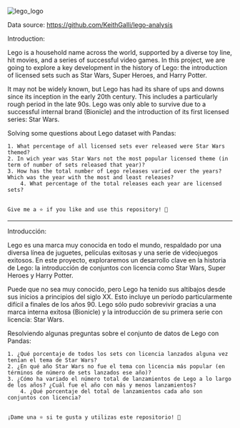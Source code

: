 ![lego_logo](https://github.com/DataCiriano/Data-Analysis-Python/assets/147123439/8a3e8117-cbcf-4dc3-82c5-29aa61771737)


Data source: https://github.com/KeithGalli/lego-analysis



Introduction:

Lego is a household name across the world, supported by a diverse toy line, hit movies, and a series of successful video games. In this project, 
we are going to explore a key development in the history of Lego: the introduction of licensed sets such as Star Wars, Super Heroes, and Harry Potter.

It may not be widely known, but Lego has had its share of ups and downs since its inception in the early 20th century. This includes a particularly rough 
period in the late 90s. Lego was only able to survive due to a successful internal brand (Bionicle) and the introduction of its first licensed series: Star Wars.


Solving some questions about Lego dataset with Pandas:

	1. What percentage of all licensed sets ever released were Star Wars themed?
	2. In wich year was Star Wars not the most popular licensed theme (in term of number of sets released that year)?
	3. How has the total number of Lego releases varied over the years? Which was the year with the most and least releases?
        4. What percentage of the total releases each year are licensed sets?


	Give me a ⭐️ if you like and use this repository! 👏

--------------------------------------------------------------------------------------------

	
Introducción:

Lego es una marca muy conocida en todo el mundo, respaldado por una diversa línea de juguetes, películas exitosas y una serie de videojuegos exitosos. En este proyecto, 
exploraremos un desarrollo clave en la historia de Lego: la introducción de conjuntos con licencia como Star Wars, Super Heroes y Harry Potter.

Puede que no sea muy conocido, pero Lego ha tenido sus altibajos desde sus inicios a principios del siglo XX. Esto incluye un período particularmente difícil a finales de los años 90. 
Lego sólo pudo sobrevivir gracias a una marca interna exitosa (Bionicle) y la introducción de su primera serie con licencia: Star Wars.
    
    
Resolviendo algunas preguntas sobre el conjunto de datos de Lego con Pandas:

	1. ¿Qué porcentaje de todos los sets con licencia lanzados alguna vez tenían el tema de Star Wars?
	2. ¿En qué año Star Wars no fue el tema con licencia más popular (en términos de número de sets lanzados ese año)?
	3. ¿Cómo ha variado el número total de lanzamientos de Lego a lo largo de los años? ¿Cuál fue el año con más y menos lanzamientos?
        4. ¿Qué porcentaje del total de lanzamientos cada año son conjuntos con licencia?
		
	
	¡Dame una ⭐️ si te gusta y utilizas este repositorio! 👏
